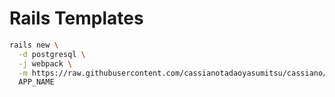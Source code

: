 
# Rails Templates

```bash
rails new \
  -d postgresql \
  -j webpack \
  -m https://raw.githubusercontent.com/cassianotadaoyasumitsu/cassiano/master/template2.rb \
  APP_NAME
```

